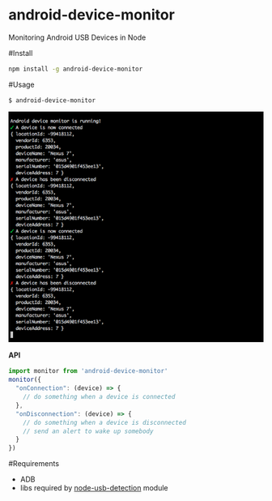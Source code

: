 # android-device-monitor
Monitoring Android USB Devices in Node

#Install
```bash
npm install -g android-device-monitor
```

#Usage
```bash
$ android-device-monitor
```

<img src="https://raw.githubusercontent.com/Urucas/android-device-monitor/master/screen.png" />


**API**

```javascript
import monitor from 'android-device-monitor'
monitor({
  "onConnection": (device) => {
    // do something when a device is connected
  },
  "onDisconnection": (device) => {
    // do something when a device is disconnected
    // send an alert to wake up somebody
  }
})
```

#Requirements
* ADB
* libs required by [node-usb-detection](https://github.com/MadLittleMods/node-usb-detection) module
